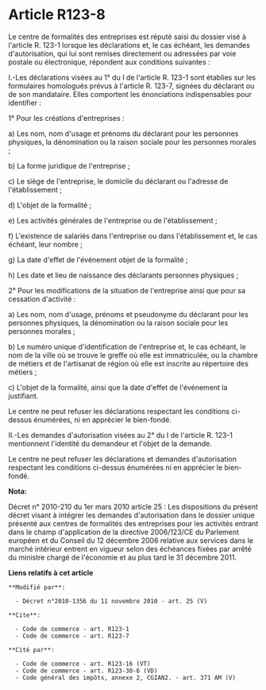 # Article R123-8

Le centre de formalités des entreprises est réputé saisi du dossier visé à l'article R. 123-1 lorsque les déclarations et, le
cas échéant, les demandes d'autorisation, qui lui sont remises directement ou adressées par voie postale ou électronique,
répondent aux conditions suivantes : 

I.-Les déclarations visées au 1° du I de l'article R. 123-1 sont établies sur les formulaires homologués prévus à l'article
R. 123-7, signées du déclarant ou de son mandataire. Elles comportent les énonciations indispensables pour identifier : 

1° Pour les créations d'entreprises : 

a) Les nom, nom d'usage et prénoms du déclarant pour les personnes physiques, la dénomination ou la raison sociale pour les
personnes morales ; 

b) La forme juridique de l'entreprise ; 

c) Le siège de l'entreprise, le domicile du déclarant ou l'adresse de l'établissement ; 

d) L'objet de la formalité ; 

e) Les activités générales de l'entreprise ou de l'établissement ; 

f) L'existence de salariés dans l'entreprise ou dans l'établissement et, le cas échéant, leur nombre ; 

g) La date d'effet de l'événement objet de la formalité ; 

h) Les date et lieu de naissance des déclarants personnes physiques ; 

2° Pour les modifications de la situation de l'entreprise ainsi que pour sa cessation d'activité : 

a) Les nom, nom d'usage, prénoms et pseudonyme du déclarant pour les personnes physiques, la dénomination ou la raison
sociale pour les personnes morales ; 

b) Le numéro unique d'identification de l'entreprise et, le cas échéant, le nom de la ville où se trouve le greffe où elle
est immatriculée, ou la       chambre de métiers et de l'artisanat de région  où elle est inscrite au répertoire des
métiers ; 

c) L'objet de la formalité, ainsi que la date d'effet de l'événement la justifiant. 

Le centre ne peut refuser les déclarations respectant les conditions ci-dessus énumérées, ni en apprécier le bien-fondé. 

II.-Les demandes d'autorisation visées au 2° du I de l'article R. 123-1 mentionnent l'identité du demandeur et l'objet de la
demande. 

Le centre ne peut refuser les déclarations et demandes d'autorisation respectant les conditions ci-dessus énumérées ni en
apprécier le bien-fondé.

**Nota:**

Décret n° 2010-210 du 1er mars 2010 article 25 : Les dispositions du présent décret visant à intégrer les demandes
d'autorisation dans le dossier unique présenté aux centres de formalités des entreprises pour les activités entrant dans le
champ d'application de la directive 2006/123/CE du Parlement européen et du Conseil du 12 décembre 2006 relative aux services
dans le marché intérieur entrent en vigueur selon des échéances fixées par arrêté du ministre chargé de l'économie et au plus
tard le 31 décembre 2011.

**Liens relatifs à cet article**

	**Modifié par**:

	  - Décret n°2010-1356 du 11 novembre 2010 - art. 25 (V)

	**Cite**:

	  - Code de commerce - art. R123-1
	  - Code de commerce - art. R123-7

	**Cité par**:

	  - Code de commerce - art. R123-16 (VT)
	  - Code de commerce - art. R123-30-6 (VD)
	  - Code général des impôts, annexe 2, CGIAN2. - art. 371 AM (V)
